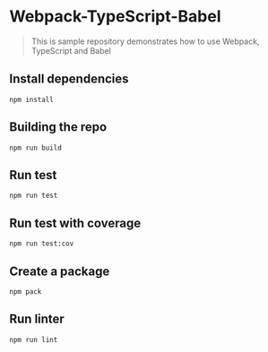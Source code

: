 # Webpack-TypeScript-Babel

> This is sample repository demonstrates how to use Webpack, TypeScript and Babel

## Install dependencies
``` shell
npm install
```

## Building the repo

```shell
npm run build
```

## Run test
```
npm run test
```

## Run test with coverage
```
npm run test:cov
```

## Create a package
``` shell
npm pack
```

## Run linter 
```
npm run lint
```
